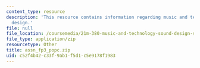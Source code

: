 ```yaml
---
content_type: resource
description: 'This resource contains information regarding music and technology: Sound
  design.'
file: null
file_location: /coursemedia/21m-380-music-and-technology-sound-design-spring-2016/c52f4b42c33f9ab1f5d1c5e9178f1983_assn_fp3_popc.zip
file_type: application/zip
resourcetype: Other
title: assn_fp3_popc.zip
uid: c52f4b42-c33f-9ab1-f5d1-c5e9178f1983
---
```


